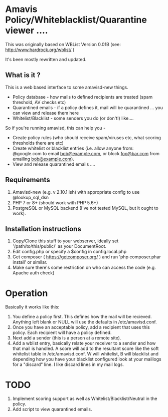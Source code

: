 # Amavis Policy/Whiteblacklist/Quarantine viewer ....

This was originally based on WBList Version 0.01B  (see: http://www.hardrock.org/wblist/ )

It's been mostly rewritten and updated. 


## What is it ?

This is a web based interface to some amavisd-new things.

 * Policy database - how mails to defined recipients are treated (spam threshold, AV checks etc)
 * Quarantined emails - if a policy defines it, mail will be quarantined ... you can view and release them here
 * Whitelist/Blacklist - some senders you do (or don't!) like....

So if you're running amavisd, this can help you -

 * Create policy rules (who should receive spam/viruses etc, what scoring thresholds there are etc)
 * Create whitelist or blacklist entries (i.e. allow anyone from: @google.com to email bob@example.com, or block foo@bar.com from emailing bob@example.com).
 * View and release quarantined emails ....


## Requirements 

 1. Amavisd-new (e.g. v 2.10.1 ish) with appropriate config to use @lookup\_sql\_dsn
 2. PHP 7 or 8+ (should work with PHP 5.6+)
 3. PostgreSQL or MySQL backend (I've not tested MySQL, but it ought to work).

## Installation instructions

 1. Copy/Clone this stuff to your webserver, ideally set '/path/to/this/public/' as your DocumentRoot.
 2. Edit config.php or specify a $config in config.local.php
 3. Get composer ( https://getcomposer.org/ ) and run 'php composer.phar install' or similar.
 4. Make sure there's some restriction on who can access the code (e.g. Apache auth check)

# Operation

Basically it works like this:

 1. You define a policy first.  This defines how the mail will be recieved. 
   Anything left blank or NULL will use the defaults in /etc/amavisd.conf.
 2. Once you have an acceptable policy, add a recipient that uses this policy. 
   Each recipient will have a policy defined.
 3. Next add a sender (this is a person at a remote site).
 4. Add a wblist entry, basically relate your receiver to a sender and how
   that mail is handled.  A score will add to the resultant score like the
   soft whitelist table in /etc/amavisd.conf.  W will whitelist, B will
   blacklist and depending how you have your blacklist configured look at your
   maillogs for a "discard" line.  I like discard lines in my mail logs.


# TODO

 1. Implement scoring support as well as Whitelist/Blacklist/Neutral in the policy.
 2. Add script to view quarantined emails.
